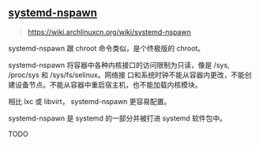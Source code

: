 ## [systemd-nspawn](https://wiki.archlinuxcn.org/wiki/systemd-nspawn)

> https://wiki.archlinuxcn.org/wiki/systemd-nspawn

systemd-nspawn 跟 chroot 命令类似，是个终极版的 chroot。

systemd-nspawn 将容器中各种内核接口的访问限制为只读，像是 /sys, /proc/sys 和 /sys/fs/selinux。网络接
口和系统时钟不能从容器内更改，不能创建设备节点。不能从容器中重启宿主机，也不能加载内核模块。

相比 lxc 或 libvirt， systemd-nspawn 更容易配置。

systemd-nspawn 是 systemd 的一部分并被打进 systemd 软件包中。

TODO
